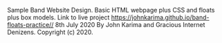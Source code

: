Sample Band Website Design. 
Basic HTML webpage plus CSS and floats plus box models. 
Link to live project https://johnkarima.github.io/band-floats-practice// 
8th July 2020 
By John Karima and Gracious Internet Denizens. Copyright (c) 2020.
